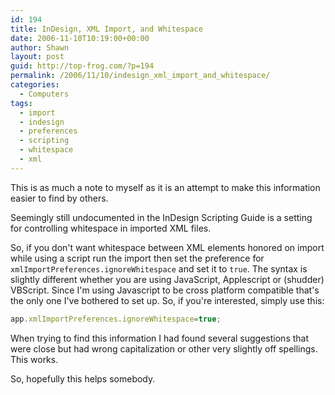 ```yaml
---
id: 194
title: InDesign, XML Import, and Whitespace
date: 2006-11-10T10:19:00+00:00
author: Shawn
layout: post
guid: http://top-frog.com/?p=194
permalink: /2006/11/10/indesign_xml_import_and_whitespace/
categories:
  - Computers
tags:
  - import
  - indesign
  - preferences
  - scripting
  - whitespace
  - xml
---
```

This is as much a note to myself as it is an attempt to make this information easier to find by others.

Seemingly still undocumented in the InDesign Scripting Guide is a setting for controlling whitespace in imported XML files.

So, if you don't want whitespace between XML elements honored on import while using a script run the import then set the preference for `xmlImportPreferences.ignoreWhitespace` and set it to `true`. The syntax is slightly different whether you are using JavaScript, Applescript or (shudder) VBScript. Since I'm using Javascript to be cross platform compatible that's the only one I've bothered to set up. So, if you're interested, simply use this:

``` js
app.xmlImportPreferences.ignoreWhitespace=true;
```

When trying to find this information I had found several suggestions that were close but had wrong capitalization or other very slightly off spellings. This works.

So, hopefully this helps somebody.